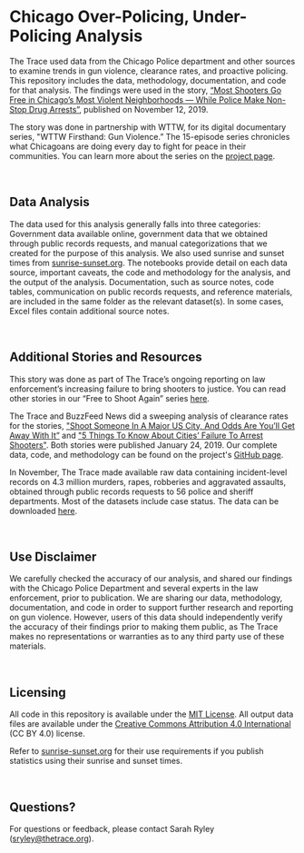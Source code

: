 # Chicago Over-Policing, Under-Policing Analysis

The Trace used data from the Chicago Police department and other sources to examine trends in gun violence, clearance rates, and proactive policing. This repository includes the data, methodology, documentation, and code for that analysis. The findings were used in the story, [“Most Shooters Go Free in Chicago’s Most Violent Neighborhoods — While Police Make Non-Stop Drug Arrests”](https://www.thetrace.org/2019/11/most-shooters-go-free-in-chicagos-most-violent-neighborhoods-while-police-make-non-stop-drug-arrests/), published on November 12, 2019.

The story was done in partnership with WTTW, for its digital documentary series, "WTTW Firsthand: Gun Violence.” The 15-episode series chronicles what Chicagoans are doing every day to fight for peace in their communities. You can learn more about the series on the [project page](https://www.thetrace.org/projects/firsthand/).

<br>

## Data Analysis

The data used for this analysis generally falls into three categories: Government data available online, government data that we obtained through public records requests, and manual categorizations that we created for the purpose of this analysis. We also used sunrise and sunset times from [sunrise-sunset.org](https://sunrise-sunset.org/). The notebooks provide detail on each data source, important caveats, the code and methodology for the analysis, and the output of the analysis. Documentation, such as source notes, code tables, communication on public records requests, and reference materials, are included in the same folder as the relevant dataset(s). In some cases, Excel files contain additional source notes.

<br>

## Additional Stories and Resources

This story was done as part of The Trace’s ongoing reporting on law enforcement’s increasing failure to bring shooters to justice. You can read other stories in our “Free to Shoot Again” series [here](https://www.thetrace.org/category/free-to-shoot-again/).

The Trace and BuzzFeed News did a sweeping analysis of clearance rates for the stories, ["Shoot Someone In A Major US City, And Odds Are You’ll Get Away With It”](https://www.thetrace.org/features/murder-solve-rate-gun-violence-baltimore-shootings/) and ["5 Things To Know About Cities’ Failure To Arrest Shooters"](https://www.thetrace.org/2019/01/gun-murder-solve-rate-understaffed-police-data-analysis/). Both stories were published January 24, 2019. Our complete data, code, and methodology can be found on the project's [GitHub page](https://github.com/the-trace-and-buzzfeed-news/introduction).

In November, The Trace made available raw data containing incident-level records on 4.3 million murders, rapes, robberies and aggravated assaults, obtained through public records requests to 56 police and sheriff departments. Most of the datasets include case status. The data can be downloaded [here](https://www.thetrace.org/violent-crime-data/).

<br>

## Use Disclaimer

We carefully checked the accuracy of our analysis, and shared our findings with the Chicago Police Department and several experts in the law enforcement, prior to publication. We are sharing our data, methodology, documentation, and code in order to support further research and reporting on gun violence. However, users of this data should independently verify the accuracy of their findings prior to making them public, as The Trace makes no representations or warranties as to any third party use of these materials.

<br>

## Licensing

All code in this repository is available under the [MIT License](https://opensource.org/licenses/MIT). All output data files are available under the [Creative Commons Attribution 4.0 International](https://creativecommons.org/licenses/by/4.0/) (CC BY 4.0) license.

Refer to [sunrise-sunset.org](https://sunrise-sunset.org/api) for their use requirements if you publish statistics using their sunrise and sunset times.

<br>

## Questions?

For questions or feedback, please contact Sarah Ryley (<sryley@thetrace.org>). 